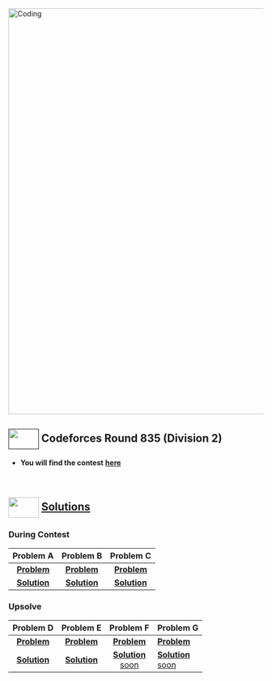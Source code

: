 <img alt="Coding" width="800px" src="https://cdn.dribbble.com/users/1959912/screenshots/6463995/competition_dribbble.gif">

## [<img src = "https://cdn.dribbble.com/users/2131993/screenshots/4948736/media/421d4ed2f3d23c73d64d20963f61f422.gif" align = "center" width = "60px" height = "40px">]() Codeforces Round 835 (Division 2)

- **You will find the contest** [**here**](https://codeforces.com/contest/1760)

<br>

## <img src = "https://cdn.dribbble.com/users/1138721/screenshots/10809828/media/478d32b2e65c8c3194b7f2154e179231.gif" align = "center" width = "60px" height = "40px"> [ Solutions](#solutions)

### During Contest
|**Problem A**|**Problem B**|**Problem C**|
|:--:|:--:|:--:|
|[**Problem**](https://codeforces.com/contest/1760/problem/A)  |             [**Problem**](https://codeforces.com/contest/1760/problem/B)   |         [**Problem**](https://codeforces.com/contest/1760/problem/C)   |
|[**Solution**](https://github.com/khalid586/Live-and-Virtual-Contests/blob/main/Virtual%20Contests/CF%20round%20835/A.cpp)                     |       [**Solution**](https://github.com/khalid586/Live-and-Virtual-Contests/blob/main/Virtual%20Contests/CF%20round%20835/B.cpp)                     |       [**Solution**](https://github.com/khalid586/Live-and-Virtual-Contests/blob/main/Virtual%20Contests/CF%20round%20835/C.cpp)|


### Upsolve

|**Problem D**|**Problem E**|**Problem F**|**Problem G**|
|:--:|:--:|:--:|----|
|[**Problem**](https://codeforces.com/contest/1760/problem/D)|[**Problem**](https://codeforces.com/contest/1760/problem/E) |[**Problem**](https://codeforces.com/contest/1760/problem/F) |[**Problem**](https://codeforces.com/contest/1760/problem/G)|[**Problem**](https://codeforces.com/contest/1840/problem/G2)|
|[**Solution**](https://github.com/khalid586/Live-and-Virtual-Contests/blob/main/Virtual%20Contests/CF%20round%20835/D.cpp)| [**Solution**](https://github.com/khalid586/Live-and-Virtual-Contests/blob/main/Virtual%20Contests/CF%20round%20835/E.cpp)| [**Solution** <br> soon]()| [**Solution**<br> soon]()| [**Solution** <br> soon]()|
